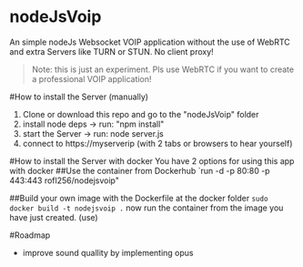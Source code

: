 # nodeJsVoip
An simple nodeJs Websocket VOIP application without the use of WebRTC and extra Servers like TURN or STUN. No client proxy!

> Note: this is just an experiment. Pls use WebRTC if you want to create a professional VOIP application!

#How to install the Server (manually)
1. Clone or download this repo and go to the "nodeJsVoip" folder
2. install node deps -> run: "npm install"
3. start the Server -> run: node server.js
4. connect to https://myserverip (with 2 tabs or browsers to hear yourself)

#How to install the Server with docker
You have 2 options for using this app with docker
##Use the container from Dockerhub
`run -d -p 80:80 -p 443:443 rofl256/nodejsvoip"

##Build your own image with the Dockerfile at the docker folder
`sudo docker build -t nodejsvoip .`
now run the container from the image you have just created. (use)

#Roadmap
* improve sound quallity by implementing opus
